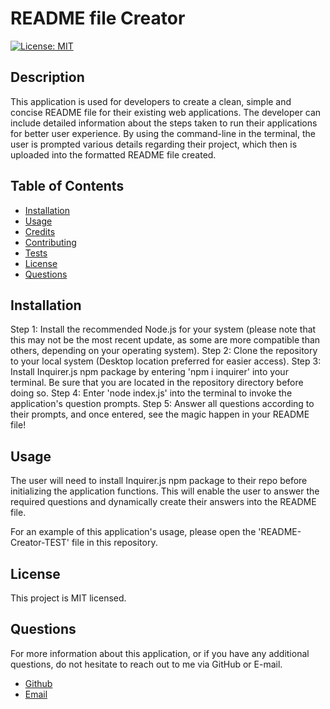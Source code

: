 # README file Creator

[![License: MIT](https://img.shields.io/badge/License-MIT-yellow.svg)](https://opensource.org/licenses/MIT)

## Description

This application is used for developers to create a clean, simple and concise README file for their existing web applications. The developer can include detailed information about the steps taken to run their applications for better user experience. By using the command-line in the terminal, the user is prompted various details regarding their project, which then is uploaded into the formatted README file created.

## Table of Contents

* [Installation](#installation)
* [Usage](#usage)
* [Credits](#credits)
* [Contributing](#contributing)
* [Tests](#tests)
* [License](#license)
* [Questions](#questions)

## Installation

Step 1: Install the recommended Node.js for your system (please note that this may not be the most recent update, as some are more compatible than others, depending on your operating system).
Step 2: Clone the repository to your local system (Desktop location preferred for easier access).
Step 3: Install Inquirer.js npm package by entering 'npm i inquirer' into your terminal. Be sure that you are located in the repository directory before doing so.
Step 4: Enter 'node index.js' into the terminal to invoke the application's question prompts. 
Step 5: Answer all questions according to their prompts, and once entered, see the magic happen in your README file!

## Usage

The user will need to install Inquirer.js npm package to their repo before initializing the application functions. This will enable the user to answer the required questions and dynamically create their answers into the README file.

For an example of this application's usage, please open the 'README-Creator-TEST' file in this repository. 

## License

This project is MIT licensed.

## Questions

For more information about this application, or if you have any additional questions, do not hesitate to reach out to me via GitHub or E-mail.

- [Github](https://www.github.com/rgr5035)
- [Email](mailto:rgr5035@gmail.com)
